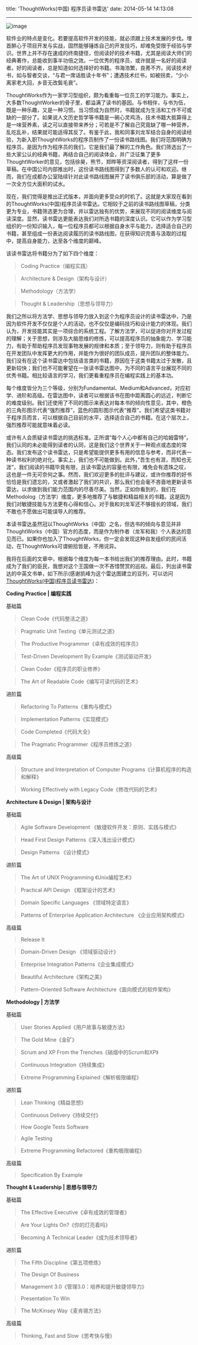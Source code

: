 title: 'ThoughtWorks(中国) 程序员读书雷达'
date: 2014-05-14 14:13:08

---
![image](http://waakaakaa.qiniudn.com/reading-radar.jpg)

软件业的特点是变化。若要提高软件开发的技能，就必须跟上技术发展的步伐。埋首醉心于项目开发与实战，固然能够锤炼自己的开发技巧，却难免受限于经验与学识。世界上并不存在速成的终南捷径，但阅读好的技术书籍，尤其是阅读大师们的经典著作，总能收到事半功倍之效。一位优秀的程序员，或许就是一名好的阅读者。好的阅读者，总是知道如何选择好的书籍。书海浩繁，良莠不齐。阅读技术好书，如与智者交谈，“与君一席话胜读十年书”；遭遇技术烂书，如被拐卖，“少小离家老大回，乡音无改鬓毛衰”。

ThoughtWorks作为一家学习型组织，颇为看重每一位员工的学习能力。事实上，大多数ThoughtWorker的骨子里，都溢满了读书的基因。与书相伴，与书为伍，既是一种乐趣，又是一种习惯。当习惯成为自然时，书籍就成为生活和工作不可或缺的一部分了。如果说人文历史哲学等书籍是一碗心灵鸡汤，技术书籍大抵算得上是一味营养素，读之可以直接带来养分；可若是不了解自己究竟缺了哪一种营养，乱吃乱补，结果就可能适得其反了。有鉴于此，我和同事刘龙军结合自身的阅读经验，为新入职ThoughtWorks的程序员制作了一份读书路线图。我们将范围明确为程序员，是因为作为程序员的我们，它是我们最了解的工作角色。我们筛选出了一些大家公认的经典书籍，再结合自己的阅读体会，并广泛征集了更多ThoughtWorker的意见，包括徐昊，熊节，郑晔等资深阅读者，得到了这样一份草稿。在中国公司内部推出时，这份读书路线图得到了多数人的认可和欢迎。继而，我们在成都办公室陆续针对此读书路线图展开了读书俱乐部的活动，算是做了一次全方位大面积的试水。

现在，我们觉得是推出正式版本，并面向更多受众的时机了。这就是大家现在看到的ThoughtWorks(中国)程序员读书雷达。它相较于之前的读书路线图草稿，分类更为专业，书籍筛选更为合理，并以雷达独有的优势，来展现不同的阅读维度与阅读深度。显然，读书雷达更能表达我们对所选书籍的深度认识。它可以作为学习型组织的一份知识输入，每一位程序员都可以根据自身水平与能力，选择适合自己的书籍，甚至组成一份表达阅读履历的读书路线图，在获得知识完善与汲取的过程中，提高自身能力，达至各个维度的巅峰。

该读书雷达将书籍分为了如下四个维度：

>Coding Practice（编程实践）

>Architecture & Design（架构与设计）

>Methodology（方法学）

>Thought & Leadership（思想与领导力）

我们之所以将方法学、思想与领导力放入到这个为程序员设计的读书雷达中，乃是因为软件开发不仅仅是个人的活动，也不仅仅是编码技巧和设计能力的体现。我们认为，开发技能其实是一项综合的系统工程。了解方法学，可以促进你对开发过程的理解；关于思想，则涉及大脑思维的修炼，可以提高程序员的抽象能力、学习能力，有助于帮助程序员发现事物发展的规律和本质；至于领导力，则有助于程序员在开发团队中发挥更大的作用，并能作为很好的团队成员，提升团队的整体能力。我们没有在这个读书雷达中包括语言类的书籍，原因在于这类书籍太过于发散，且更新较快；我们也不可能奢望在一张读书雷达图中，为不同的语言平台展现不同的优秀书籍。相比较语言的学习，我们更看重程序员在编程实践上的基本功。

每个维度皆分为三个等级，分别为Fundamental、Medium和Advanced，对应初学、进阶和高级。在雷达图中，读者可以根据该书在图中距离圆心的远近，判断它的难度级别。我们还使用了不同的图示来表达对每本书的倾向性意见，其中，橙色的三角形图示代表“强烈推荐”，蓝色的圆形图示代表“推荐”。我们希望这类书籍对于程序员而言，可以根据自己目前的水平，选择适合自己的书籍。在这个层次上，强烈推荐可能就意味着必读。

或许有人会质疑读书雷达的挑选标准。正所谓“每个人心中都有自己的哈姆雷特”，我们认同的未必能得到读者的认同，这是我们这个世界关于一种观点或态度的常态。我们发布这个读书雷达，只是希望能提供更多有用的信息与参考，而非代表一种读书权利的绝对化。事实上，我们也不可能做到。此外，”吾生也有涯，而知也无涯”，我们阅读的书籍毕竟有限，且读书雷达的容量也有限，难免会有遗珠之叹，这也是一件无可奈何之事。然而，我们欢迎更多的批评与建议，或许你推荐的好书恰恰是我们遗忘的，又或者激起了我们的共识，那么我们也会毫不吝啬地更新读书雷达，以求做到我们能力范围内的尽善尽美。当然，正如你看到的，我们在Methodolog（方法学）维度，更多地推荐了与敏捷和精益相关的书籍。这是因为我们对敏捷技能与方法更有心得和信心。对于我和刘龙军还不够擅长的领域，我们不敢也不愿做出可能误导人的推荐。

本读书雷达虽然冠以ThoughtWorks（中国）之名，但选书的倾向与意见并非ThoughtWorks（中国）官方的态度，而是作为制作者（龙军和我）个人表达的意见而已。如果你也加入了ThoughtWorks，你一定会发现这种自发组织的民间活动，在ThoughtWorks可谓俯拾皆是，不用诧异。

我将在后面的文章中，根据每个维度为每一本书给出我们的推荐理由。此时，书籍成为了我们的臣民，我想对这个王国做一次不吝惜赞赏的巡视。最后，列出读书雷达的中英文书单，如下所示(感谢凯峰为这个雷达图建立的豆列，可以访问[ThoughtWorks(中国)程序员读书雷达](http://book.douban.com/doulist/2012097/))：

**Coding Practice | 编程实践**

基础篇

>Clean Code《代码整洁之道》

>Pragmatic Unit Testing《单元测试之道》

>The Productive Programmer《卓有成效的程序员》

>Test-Driven Development By Example《测试驱动开发》

>Clean Coder《程序员的职业修养》

>The Art of Readable Code《编写可读代码的艺术》

进阶篇

>Refactoring To Patterns《重构与模式》

>Implementation Patterns《实现模式》

>Code Completed《代码大全》

>The Pragmatic Programmer《程序员修炼之道》

高级篇

>Structure and Interpretation of Computer Programs《计算机程序的构造和解释》

>Working Effectively with Legacy Code《修改代码的艺术》

**Architecture & Design | 架构与设计**

基础篇

>Agile Software Development 《敏捷软件开发：原则、实践与模式》

>Head First Design Patterns《深入浅出设计模式》

>Design Patterns 《设计模式》

进阶篇

>The Art of UNIX Programming 《Unix编程艺术》

>Practical API Design 《框架设计的艺术》

>Domain Specific Languages 《领域特定语言》

>Patterns of Enterprise Application Architecture 《企业应用架构模式》

高级篇

>Release It 

>Domain-Driven Design 《领域驱动设计》

>Enterprise Integration Patterns《企业集成模式》

>Beautiful Architecture《架构之美》

>Pattern-Oriented Software Architecture《面向模式的软件架构》

**Methodology | 方法学**

基础篇

>User Stories Applied《用户故事与敏捷方法》

>The Gold Mine《金矿》

>Scrum and XP From the Trenches《硝烟中的Scrum和XP》

>Continuous Integration《持续集成》

>Extreme Programming Explained《解析极限编程》

进阶篇

>Lean Thinking《精益思想》

>Continuous Delivery《持续交付》

>How Google Tests Software

>Agile Testing

>Extreme Programming Refactored《重构极限编程》

高级篇

>Specification By Example

**Thought & Leadership | 思想与领导力**

基础篇

>The Effective Executive《卓有成效的管理者》

>Are Your Lights On?《你的灯亮着吗》

>Becoming A Technical Leader《成为技术领导者》

进阶篇

>The Fifth Discipline《第五项修炼》

>The Design Of Business

>Management 3.0《管理3.0：培养和提升敏捷领导力》

>Presentation To Win

>The McKinsey Way《麦肯锡方法》

高级篇

>Thinking, Fast and Slow《思考快与慢》